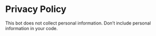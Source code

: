 # Privacy Policy

This bot does not collect personal information. Don’t include personal information in your code.
